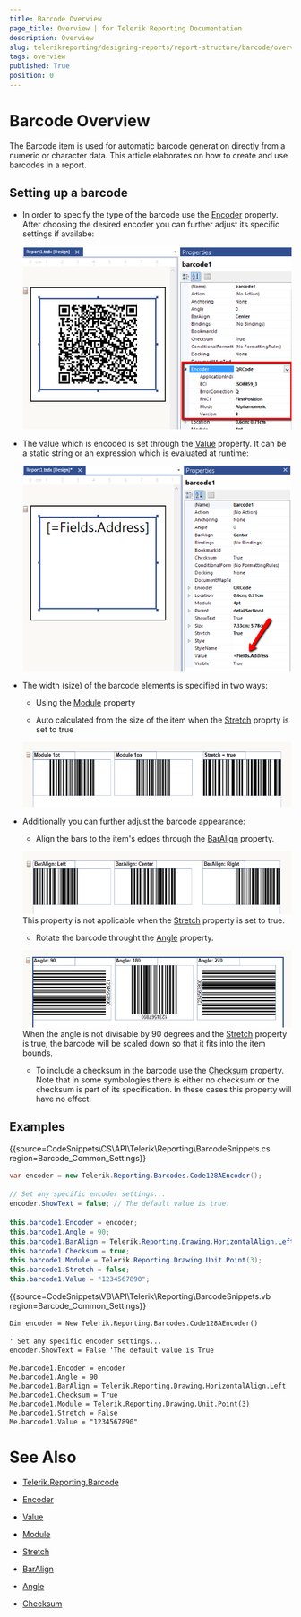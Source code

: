```yaml
---
title: Barcode Overview
page_title: Overview | for Telerik Reporting Documentation
description: Overview
slug: telerikreporting/designing-reports/report-structure/barcode/overview
tags: overview
published: True
position: 0
---
```


# Barcode Overview



The Barcode item is used for automatic barcode generation directly from a numeric or character data. This article elaborates on how to create and use barcodes in a report.

## Setting up a barcode

* In order to specify the type of the barcode use the  [Encoder](/reporting/api/Telerik.Reporting.Barcode#Telerik_Reporting_Barcode_Encoder)   property.             After choosing the desired encoder you can further adjust its specific settings if availabe:  

  ![barcode-encoder-property](images/Barcodes/barcode-encoder-property.png)

* The value which is encoded is set through the                [Value](/reporting/api/Telerik.Reporting.Barcode#Telerik_Reporting_Barcode_Value)  property.               It can be a static string or an expression which is evaluated at runtime:               

  ![barcode-value-property](images/Barcodes/barcode-value-property.png)

* The width (size) of the barcode elements is specified in two ways:

   + Using the  [Module](/reporting/api/Telerik.Reporting.Barcode#Telerik_Reporting_Barcode_Module)  property                 

   + Auto calculated from the size of the item when the  [Stretch](/reporting/api/Telerik.Reporting.Barcode#Telerik_Reporting_Barcode_Stretch)  proprty is set to true                   

  ![barcode-module-stretch-property](images/Barcodes/barcode-module-stretch-property.png)

* Additionally you can further adjust the barcode appearance:

   + Align the bars to the item's edges through the  [BarAlign](/reporting/api/Telerik.Reporting.Barcode#Telerik_Reporting_Barcode_BarAlign)  property.                   

  ![barcode-baralign-property](images/Barcodes/barcode-baralign-property.png)This property is not applicable when the  [Stretch](/reporting/api/Telerik.Reporting.Barcode#Telerik_Reporting_Barcode_Stretch)  property is set to true.                 

   + Rotate the barcode throught the  [Angle](/reporting/api/Telerik.Reporting.Barcode#Telerik_Reporting_Barcode_Angle)  property.                   

  ![barcode-angle-property](images/Barcodes/barcode-angle-property.png)When the angle is not divisable by 90 degrees and the  [Stretch](/reporting/api/Telerik.Reporting.Barcode#Telerik_Reporting_Barcode_Stretch)  property is true,                   the barcode will be scaled down so that it fits into the item bounds.                 

   + To include a checksum in the barcode use the  [Checksum](/reporting/api/Telerik.Reporting.Barcode#Telerik_Reporting_Barcode_Checksum)  property.                   Note that in some symbologies there is either no checksum or the checksum is part of its specification.                   In these cases this property will have no effect.                 

## Examples

{{source=CodeSnippets\CS\API\Telerik\Reporting\BarcodeSnippets.cs region=Barcode_Common_Settings}}
````cs
var encoder = new Telerik.Reporting.Barcodes.Code128AEncoder();

// Set any specific encoder settings...
encoder.ShowText = false; // The default value is true.

this.barcode1.Encoder = encoder;
this.barcode1.Angle = 90;
this.barcode1.BarAlign = Telerik.Reporting.Drawing.HorizontalAlign.Left;
this.barcode1.Checksum = true;
this.barcode1.Module = Telerik.Reporting.Drawing.Unit.Point(3);
this.barcode1.Stretch = false;
this.barcode1.Value = "1234567890";
````
{{source=CodeSnippets\VB\API\Telerik\Reporting\BarcodeSnippets.vb region=Barcode_Common_Settings}}
````vbnet
Dim encoder = New Telerik.Reporting.Barcodes.Code128AEncoder()

' Set any specific encoder settings...
encoder.ShowText = False 'The default value is True

Me.barcode1.Encoder = encoder
Me.barcode1.Angle = 90
Me.barcode1.BarAlign = Telerik.Reporting.Drawing.HorizontalAlign.Left
Me.barcode1.Checksum = True
Me.barcode1.Module = Telerik.Reporting.Drawing.Unit.Point(3)
Me.barcode1.Stretch = False
Me.barcode1.Value = "1234567890"
````


# See Also
 

* [Telerik.Reporting.Barcode](/reporting/api/Telerik.Reporting.Barcode)  

* [Encoder](/reporting/api/Telerik.Reporting.Barcode#Telerik_Reporting_Barcode_Encoder)  

* [Value](/reporting/api/Telerik.Reporting.Barcode#Telerik_Reporting_Barcode_Value)  

* [Module](/reporting/api/Telerik.Reporting.Barcode#Telerik_Reporting_Barcode_Module)  

* [Stretch](/reporting/api/Telerik.Reporting.Barcode#Telerik_Reporting_Barcode_Stretch)  

* [BarAlign](/reporting/api/Telerik.Reporting.Barcode#Telerik_Reporting_Barcode_BarAlign)  

* [Angle](/reporting/api/Telerik.Reporting.Barcode#Telerik_Reporting_Barcode_Angle)  

* [Checksum](/reporting/api/Telerik.Reporting.Barcode#Telerik_Reporting_Barcode_Checksum)

